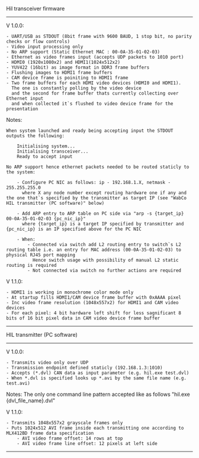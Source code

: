 Hil transceiver firmware

**********************************************************************************************

V 1.0.0:

	- UART/USB as STDOUT (8bit frame with 9600 BAUD, 1 stop bit, no parity checks or flow controls)
	- Video input processing only
	- No ARP support (Static Ethernet MAC : 00-0A-35-01-02-03)
	- Ethernet as video frames input (accepts UDP packets to 1010 port)
	- HDMI0 (1920x1080x2) and HDMI1(1024x512x2)
	- YUV422 (16bit) as image format in DDR3 frame buffers
	- Flushing images to HDMI1 frame buffers
	- CAM device frame is poiniting to HDMI1 frame
	- Two frame buffers for each HDMI video devices (HDMI0 and HDMI1). 
	  The one is constantly polling by the video device 
	  and the second for frame buffer thats currently collecting over Ethernet input 
	  and when collected it`s flushed to video device frame for the presentation

Notes:

	When system launched and ready being accepting input the STDOUT outputs the following:
		
		Initialising system...
		Initialising transceiver...
		Ready to accept input
	
	No ARP support hence ethernet packets needed to be routed staticly to the system:

		- Configure PC NIC as follows: ip - 192.168.1.X, netmask - 255.255.255.0 
		  where X any node number except routing hardware one if any and the one that`s specified by the transmitter as target IP (see "WabCo HIL transmitter (PC software)" below)

		- Add ARP entry to ARP table on PC side via "arp -s {target_ip} 00-0A-35-01-02-03 {pc_nic_ip}"
		  where {target_ip} is a target IP specified by transmitter and {pc_nic_ip} is an IP specified above for the PC NIC 

		- When: 
			- Connected via switch add L2 routing entry to switch`s L2 routing table i.e. an entry for MAC address (00-0A-35-01-02-03) to physical RJ45 port mapping
		  	  Hence switch usage with possibility of manual L2 static routing is required  	
			- Not connected via switch no further actions are required

V 1.1.0:

	- HDMI1 is working in monochrome color mode only
	- At startup fills HDMI1/CAM device frame buffer with 0xAAAA pixel
	- Inc video frame resolution (1048x557x2) for HDMI1 and CAM video devices
	- For each pixel: 4 bit hardware left shift for less sagnificant 8 bits of 16 bit pixel data in CAM video device frame buffer


**********************************************************************************************

HIL transmitter (PC software)

**********************************************************************************************

V 1.0.0:

	- Transmits video only over UDP
	- Transmission endpoint defined staticly (192.168.1.3:1010)
	- Accepts (*.dvl) CAN data as input parameter (e.g. hil.exe test.dvl)
	- When *.dvl is specified looks up *.avi by the same file name (e.g. test.avi)

Notes:
	The only one command line pattern accepted like as follows "hil.exe {dvl_file_name}.dvl"

V 1.1.0:

	- Transmits 1048x557x2 grayscale frames only 
	- Puts 1024x512 AVI frame inside each transmitting one according to MLX412BD frame data specification 
        - AVI video frame offset: 14 rows at top
        - AVI video frame line offset: 12 pixels at left side 	

**********************************************************************************************
